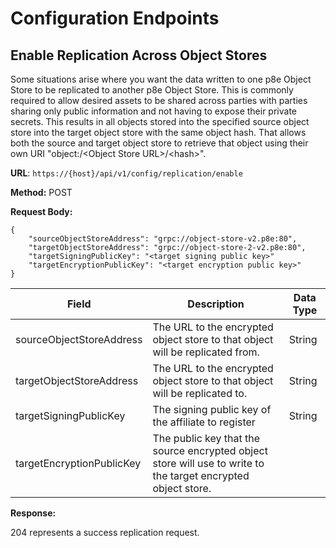 # Configuration Endpoints

## Enable Replication Across Object Stores

Some situations arise where you want the data written to one p8e Object Store to be replicated to another p8e Object Store. This is commonly required to allow desired assets to be shared across parties with parties sharing only public information and not having to expose their private secrets.  This results in all objects stored into the specified source object store into the target object store with the same object hash. That allows both the source and target object store to retrieve that object using their own URI "object:/\<Object Store URL>/\<hash>".

**URL**: `https://{host}/api/v1/config/replication/enable`

**Method:** POST

**Request Body:**

```
{
    "sourceObjectStoreAddress": "grpc://object-store-v2.p8e:80",
    "targetObjectStoreAddress": "grpc://object-store-2-v2.p8e:80",
    "targetSigningPublicKey": "<target signing public key>"
    "targetEncryptionPublicKey": "<target encryption public key>"
}
```

| Field                     | Description                                                                                                   | Data Type |
| ------------------------- | ------------------------------------------------------------------------------------------------------------- | --------- |
| sourceObjectStoreAddress  | The URL to the encrypted object store to that object will be replicated from.                                 | String    |
| targetObjectStoreAddress  | The URL to the encrypted object store to that object will be replicated to.                                   | String    |
| targetSigningPublicKey    | The signing public key of the affiliate to register                                                           | String    |
| targetEncryptionPublicKey | The public key that the source encrypted object store will use to write to the target encrypted object store. |           |

**Response:**

204 represents a success replication request.

